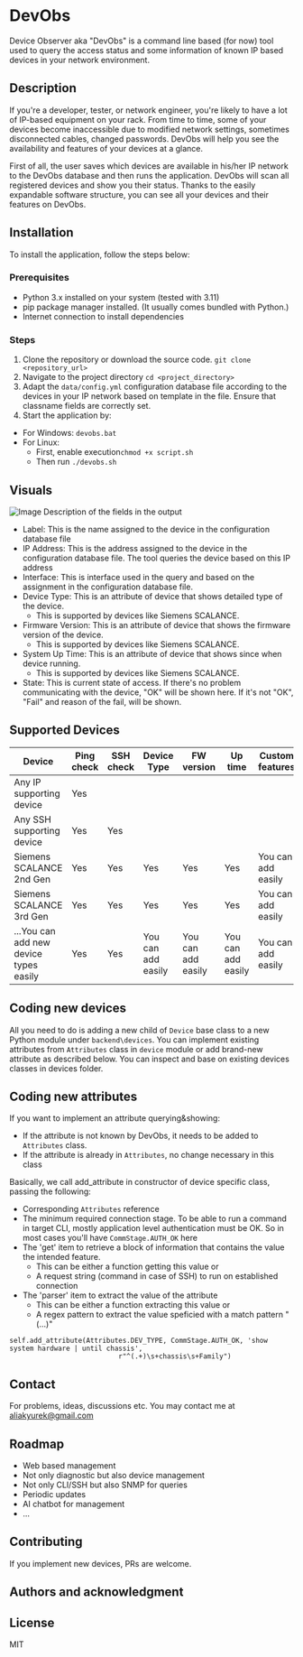 # DevObs
Device Observer aka "DevObs" is a command line based (for now) tool used to query the access status and some information of known IP based devices in your network environment.

## Description
If you're a developer, tester, or network engineer, you're likely to have a lot of IP-based equipment on your rack.
From time to time, some of your devices become inaccessible due to modified network settings, sometimes disconnected cables, changed passwords.
DevObs will help you see the availability and features of your devices at a glance.
<p>
First of all, the user saves which devices are available in his/her IP network to the DevObs database and then runs the application. DevObs will scan all registered devices and show you their status. Thanks to the easily expandable software structure, you can see all your devices and their features on DevObs.

## Installation
To install the application, follow the steps below:
### Prerequisites
- Python 3.x installed on your system (tested with 3.11)
- pip package manager installed. (It usually comes bundled with Python.)
- Internet connection to install dependencies 
### Steps
1. Clone the repository or download the source code.
```git clone <repository_url>```
2. Navigate to the project directory
```cd <project_directory>```
3. Adapt the ```data/config.yml``` configuration database file according to the devices in your IP network based on template in the file.
Ensure that classname fields are correctly set.
4. Start the application by:
- For Windows: ```devobs.bat ```
- For Linux:
  - First, enable execution```chmod +x script.sh``` 
  - Then run ```./devobs.sh```

## Visuals
![Image](static/images/screenshot_01.png)
Description of the fields in the output
* Label: This is the name assigned to the device in the configuration database file
* IP Address: This is the address assigned to the device in the configuration database file.
The tool queries the device based on this IP address
* Interface: This is interface used in the query and based on the assignment in the configuration database file.
* Device Type: This is an attribute of device that shows detailed type of the device.
  *  This is supported by devices like Siemens SCALANCE.
* Firmware Version: This is an attribute of device that shows the firmware version of the device.
  *  This is supported by devices like Siemens SCALANCE.
* System Up Time: This is an attribute of device that shows since when device running.
  *  This is supported by devices like Siemens SCALANCE.
* State: This is current state of access. If there's no problem communicating with the device, "OK" will be shown here.
If it's not "OK", "Fail" and reason of the fail, will be shown.
## Supported Devices
| Device                                 | Ping<br/>check | SSH<br/>check | Device Type | FW version | Up time | Custom features        |
|----------------------------------------|----------------|---------------|-------------|------------|---------|------------------------|
| Any IP supporting device               | Yes            |               |             |            |         |                        |
| Any SSH supporting device              | Yes            | Yes           |             |            |         |                        |
| Siemens SCALANCE 2nd Gen               | Yes            | Yes           | Yes         | Yes        | Yes     | You can<br/>add easily |
| Siemens SCALANCE 3rd Gen               | Yes            | Yes           | Yes         | Yes        | Yes     | You can<br/>add easily |
| ...You can add new device types easily | Yes            | Yes           | You can<br/>add easily         | You can<br/>add easily        | You can<br/>add easily     | You can<br/>add easily |

## Coding new devices
All you need to do is adding a new child of ```Device``` base class to a new Python module
under ```backend\devices```. You can implement existing attributes from ```Attributes``` class in ```device``` module
or add brand-new attribute as described below. You can inspect and base on existing devices classes in devices folder.

## Coding new attributes
If you want to implement an attribute querying&showing:
* If the attribute is not known by DevObs, it needs to be added to ```Attributes``` class.
* If the attribute is already in ```Attributes```, no change necessary in this class

Basically, we call add_attribute in constructor of device specific class, passing the following:
* Corresponding ```Attributes``` reference
* The minimum required connection stage. To be able to run a command in target CLI,
mostly application level authentication must be OK. So in most cases you'll have ```CommStage.AUTH_OK``` here
* The 'get' item to retrieve a block of information that contains the value the intended feature.
  * This can be either a function getting this value or
  * A request string (command in case of SSH) to run on established connection
* The 'parser' item to extract the value of the attribute
  * This can be either a function extracting this value or
  * A regex pattern to extract the value speficied with a match pattern "(...)"
```
self.add_attribute(Attributes.DEV_TYPE, CommStage.AUTH_OK, 'show system hardware | until chassis',
                           r"^(.+)\s+chassis\s+Family")
``` 

## Contact
For problems, ideas, discussions etc. You may contact me at aliakyurek@gmail.com
## Roadmap
* Web based management
* Not only diagnostic but also device management
* Not only CLI/SSH but also SNMP for queries
* Periodic updates
* AI chatbot for management
* ...
## Contributing
If you implement new devices, PRs are welcome.
## Authors and acknowledgment
## License
MIT

